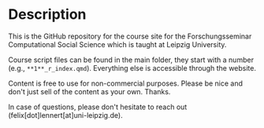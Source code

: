 # Description

This is the GitHub repository for the course site for the Forschungsseminar Computational Social Science which is taught at Leipzig University. 

Course script files can be found in the main folder, they start with a number (e.g., `**1**_r_index.qmd`). Everything else is accessible through the website.

Content is free to use for non-commercial purposes. Please be nice and don't just sell of the content as your own. Thanks.

In case of questions, please don't hesitate to reach out (felix[dot]lennert[at]uni-leipzig.de). 

